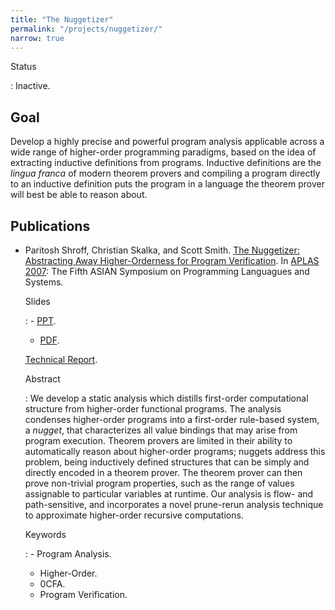 ```yaml
---
title: "The Nuggetizer"
permalink: "/projects/nuggetizer/"
narrow: true
---
```


Status

: Inactive.

Goal
----

Develop a highly precise and powerful program analysis applicable across a wide
range of higher-order programming paradigms, based on the idea of extracting
inductive definitions from programs. Inductive definitions are the _lingua
franca_ of modern theorem provers and compiling a program directly to an
inductive definition puts the program in a language the theorem prover will best
be able to reason about.

Publications
------------



- Paritosh Shroff, Christian Skalka, and Scott
  Smith. [The Nuggetizer: Abstracting Away Higher-Orderness for Program Verification](/projects/nuggetizer/papers/the-nuggetizer-abstracting-away-higher-orderness-for-program-verification.pdf). In
  [APLAS 2007](http://flint.cs.yale.edu/aplas2007/): The Fifth ASIAN Symposium
  on Programming Languagues and Systems.

  Slides

  : - [PPT](/projects/nuggetizer/slides/the-nuggetizer-abstracting-away-higher-orderness-for-program-verification-slides.ppt).
    - [PDF](/projects/nuggetizer/slides/the-nuggetizer-abstracting-away-higher-orderness-for-program-verification-slides.pdf).

  [Technical Report](/projects/nuggetizer/technical-reports/the-nuggetizer-abstracting-away-higher-orderness-for-program-verification-technical-report.pdf).

  Abstract

  : We develop a static analysis which distills first-order computational
    structure from higher-order functional programs. The analysis condenses
    higher-order programs into a first-order rule-based system, a _nugget_, that
    characterizes all value bindings that may arise from program
    execution. Theorem provers are limited in their ability to automatically
    reason about higher-order programs; nuggets address this problem, being
    inductively defined structures that can be simply and directly encoded in a
    theorem prover. The theorem prover can then prove non-trivial program
    properties, such as the range of values assignable to particular variables
    at runtime. Our analysis is flow- and path-sensitive, and incorporates a
    novel prune-rerun analysis technique to approximate higher-order recursive
    computations.

  Keywords

  : - Program Analysis.
    - Higher-Order.
    - 0CFA.
    - Program Verification.
